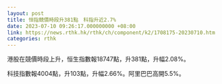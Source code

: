 ```yaml
---
layout: post
title: 恒指競價時段升381點　科指升近2.7%
date: 2023-07-10 09:26:17.000000000 +08:00
link: https://news.rthk.hk/rthk/ch/component/k2/1708175-20230710.htm
categories: rthk
---
```


港股在競價時段上升，恒生指數報18747點，升381點，升幅2.08%。

科技指數報4004點，升103點，升幅2.66%。阿里巴巴高開5.5%。
